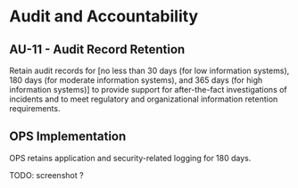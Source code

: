 # Audit and Accountability
## AU-11 - Audit Record Retention

Retain audit records for [no less than 30 days (for low information systems), 180 days (for moderate information systems), and 365 days (for high information systems)] to provide support for after-the-fact investigations of incidents and to meet regulatory and organizational information retention requirements.

## OPS Implementation

OPS retains application and security-related logging for 180 days.

TODO: screenshot ?

